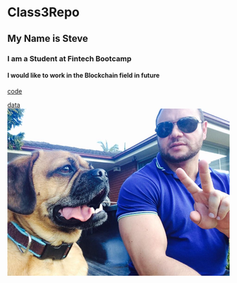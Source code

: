 # Class3Repo
## My Name is Steve
### I am a Student at Fintech Bootcamp
#### I would like to work in the Blockchain field in future
[code](code)

[data](data)
![profilepic.png](profilepic.jpg)

